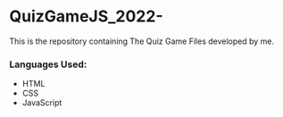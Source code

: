 # QuizGameJS_2022-
This is the repository containing The Quiz Game Files developed by me. <br>
### Languages Used:
<ul>
  <li>HTML</li>
  <li>CSS</li>
  <li>JavaScript</li>
</ul>
